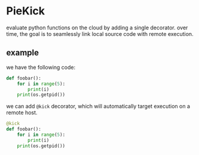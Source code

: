 # PieKick
evaluate python functions on the cloud by adding a single decorator. over time, the goal is to seamlessly link local source code with remote execution.

## example
we have the following code:
```python
def foobar():
    for i in range(5):
        print(i)
    print(os.getpid())
```

we can add `@kick` decorator, which will automatically target execution on a remote host.
```python
@kick
def foobar():
    for i in range(5):
        print(i)
    print(os.getpid())
```